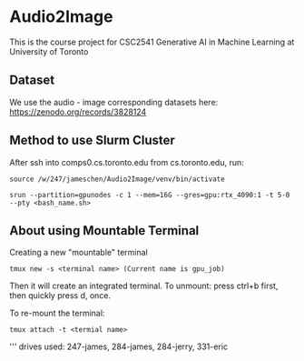 # Audio2Image
This is the course project for CSC2541 Generative AI in Machine Learning at University of Toronto


## Dataset
We use the audio - image corresponding datasets here:
https://zenodo.org/records/3828124

## Method to use Slurm Cluster
After ssh into comps0.cs.toronto.edu from cs.toronto.edu, run:

```
source /w/247/jameschen/Audio2Image/venv/bin/activate

srun --partition=gpunodes -c 1 --mem=16G --gres=gpu:rtx_4090:1 -t 5-0 --pty <bash_name.sh>
```

## About using Mountable Terminal
Creating a new "mountable" terminal
```
tmux new -s <terminal name> (Current name is gpu_job)
```

Then it will create an integrated terminal. To unmount:
press ctrl+b first, then quickly press d, once. 

To re-mount the terminal:
```
tmux attach -t <termial name>
```

'''
drives used: 247-james, 284-james, 284-jerry, 331-eric
